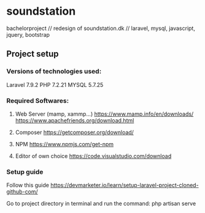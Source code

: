 # soundstation
bachelorproject // redesign of soundstation.dk // laravel, mysql, javascript, jquery, bootstrap

## Project setup

### Versions of technologies used:
Laravel 7.9.2
PHP 7.2.21
MYSQL 5.7.25

### Required Softwares:
1. Web Server (mamp, xammp...)
https://www.mamp.info/en/downloads/
https://www.apachefriends.org/download.html

2. Composer
https://getcomposer.org/download/

3. NPM
https://www.npmjs.com/get-npm

4. Editor of own choice
https://code.visualstudio.com/download

### Setup guide
Follow this guide
https://devmarketer.io/learn/setup-laravel-project-cloned-github-com/

Go to project directory in terminal and run the command: php artisan serve

